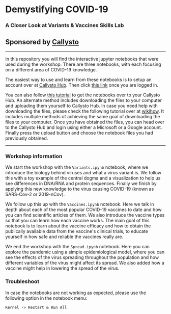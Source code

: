 # Demystifying COVID-19

### A Closer Look at Variants & Vaccines Skills Lab

## Sponsored by [Callysto](https://www.callysto.ca/)

----------

In this repository you will find the interactive jupyter notebooks that were used during the workshop. There are three notebooks, with each focusing on a different area of COVID-19 knowledge.

The easiest way to use and learn from these notebooks is to setup an account over at [Callysto Hub](https://hub.callysto.ca). Then click [this link](https://hub.callysto.ca/jupyter/hub/user-redirect/git-pull?repo=https://github.com/hightechu/skills-lab-covid19&branch=main) once you are logged in.

You can also follow [this tutorial](https://www.callysto.ca/2020/04/01/callysto-tech-tips-sharing-our-online-notebooks/) to get the notebooks over to your Callysto Hub. An alternate method includes downloading the files to your computer and uploading them yourself to Callysto Hub. In case you need help with downloading the files, please check the following tutorial over at [wikihow](https://www.wikihow.com/Download-a-GitHub-Folder). It includes multiple methods of achieving the same goal of downloading the files to your computer. Once you have obtained the files, you can head over to the Callysto Hub and login using either a Microsoft or a Google account. Finally press the upload button and choose the notebook files you had previously obtained.

--------------

### Workshop information

We start the workshop with the ```Variants.ipynb``` notebook, where we introduce the biology behind viruses and what a virus variant is. We follow this with a toy example of the central dogma and a visualization to help us see differences in DNA/RNA and protein sequences. Finally we finish by applying this new knowledge to the virus causing COVID-19 (known as SARS-Cov-2 or 2019-nCov).

We follow up this up with the ```Vaccines.ipynb``` notebook. Here we talk in depth about each of the most popular COVID-19 vaccines to date and how you can find scientific articles of them. We also introduce the vaccine types so that you can learn how each vaccine works. The main goal of this notebook is to learn about the vaccine efficacy and how to obtain the publically available data from the vaccine's clinical trials, to educate yourself in how safe and reliable the vaccines really are.

We end the workshop with the ```Spread.ipynb``` notebook. Here you can explore the pandemic using a simple epidemiological model, where you can see the effects of the virus spreading throughout the population and how different variables of the virus might affect its spread. We also added how a vaccine might help in lowering the spread of the virus.

### Troubleshoot

In case the notebooks are not working as expected, please use the following option in the notebook menu:

```Kernel -> Restart & Run All```